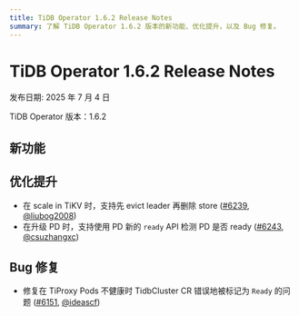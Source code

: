 ```yaml
---
title: TiDB Operator 1.6.2 Release Notes
summary: 了解 TiDB Operator 1.6.2 版本的新功能、优化提升，以及 Bug 修复。
---
```


# TiDB Operator 1.6.2 Release Notes

发布日期: 2025 年 7 月 4 日

TiDB Operator 版本：1.6.2

## 新功能


## 优化提升

- 在 scale in TiKV 时，支持先 evict leader 再删除 store ([#6239](https://github.com/pingcap/tidb-operator/pull/6239), [@liubog2008](https://github.com/liubog2008))
- 在升级 PD 时，支持使用 PD 新的 `ready` API 检测 PD 是否 ready ([#6243](https://github.com/pingcap/tidb-operator/pull/6243), [@csuzhangxc](https://github.com/csuzhangxc))

## Bug 修复

- 修复在 TiProxy Pods 不健康时 TidbCluster CR 错误地被标记为 `Ready` 的问题 ([#6151](https://github.com/pingcap/tidb-operator/pull/6151), [@ideascf](https://github.com/ideascf))
